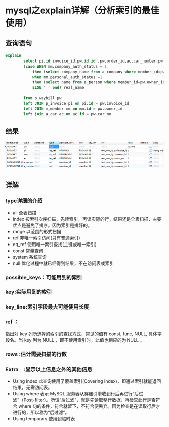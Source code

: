 # mysql之explain详解（分析索引的最佳使用）

## 查询语句

```sql
explain 
		select pi.id invoice_id,pw.id id ,pw.order_id,ac.car_number,pw.actual_freight,pw.owner_type,
		(case WHEN mm.company_auth_status = 1 
			then (select company_name from a_company where member_id=pw.owner_id LIMIT 1) 
			when mm.personal_auth_status =1 
			then (select name from a_person where member_id=pw.owner_id LIMIT 1) 
			ELSE ' ' end) real_name

		from p_waybill pw
		left JOIN p_invoice pi on pi.id = pw.invoice_id
		left JOIN m_member mm on mm.id = pw.owner_id
		left join a_car ac on ac.id = pw.car_no
```
 
## 结果

![image](https://github.com/jiaowen194/DBstudy/blob/master/20180604.png)


## 详解

### type详细的介绍

* all     全表扫描
* index   按索引次序扫描，先读索引，再读实际的行，结果还是全表扫描，主要优点是避免了排序。因为索引是排好的。
* range   以范围的形式扫描
* ref     非唯一索引访问(只有普通索引)
* eq_ref  使用唯一索引查找(主键或唯一索引)
* const   常量查询
* system  系统查询 
* null    优化过程中就已经得到结果，不在访问表或索引

### possible_keys：可能用到的索引

### key:实际用到的索引

### key_line:索引字段最大可能使用长度

### ref ：
指出对 key 列所选择的索引的查找方式，常见的值有 const, func, NULL, 具体字段名。当 key 列为 NULL ，即不使用索引时，此值也相应的为 NULL 。

### rows :估计需要扫描的行数

### Extra　:显示以上信息之外的其他信息
* Using index 此查询使用了覆盖索引(Covering Index)，即通过索引就能返回结果，无需访问表。
* Using where 表示 MySQL 服务器从存储引擎收到行后再进行“后过滤”（Post-filter）。所谓“后过滤”，就是先读取整行数据，再检查此行是否符合 where 句的条件，符合就留下，不符合便丢弃。因为检查是在读取行后才进行的，所以称为“后过滤”。
* Using temporary 使用到临时表


